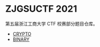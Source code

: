 # ZJGSUCTF 2021

第五届浙江工商大学 CTF 校赛部分题目仓库。

- [CRYPTO](./CRYPTO/README.md)
- [BINARY](./BINARY/README.md)
